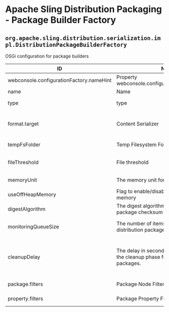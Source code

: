 # Apache Sling Distribution Packaging - Package Builder Factory

## `org.apache.sling.distribution.serialization.impl.DistributionPackageBuilderFactory`

OSGi configuration for package builders

| ID  | Name | Required | Type | Default value | Description |
| --- | ---- | -------- | ---- | ------------- | ----------- |
| webconsole.configurationFactory.nameHint | Property webconsole.configurationFactory.nameHint | `true` | `String` | `[Builder name: {name}]` | Description for webconsole.configurationFactory.nameHint |
| name | Name | `true` | `String` | `null` | The name of the package builder. |
| type | type | `true` | `String` | `[resource]` | The persistence type used by this package builder |
| format.target | Content Serializer | `true` | `String` | `[(name=default)]` | The target reference for the DistributionSerializationFormat used to (de)serialize packages, e.g. use target=(name=...) to bind to services by name. |
| tempFsFolder | Temp Filesystem Folder | `true` | `String` | `null` | The filesystem folder where the temporary files should be saved. |
| fileThreshold | File threshold | `true` | `Integer` | `[1]` | Once the data reaches the configurable size value, buffering to memory switches to file buffering. |
| memoryUnit | The memory unit for the file threshold | `true` | `String` | `[MEGA_BYTES]` | The memory unit for the file threshold, Megabytes by default |
| useOffHeapMemory | Flag to enable/disable the off-heap memory | `true` | `Boolean` | `[false]` | Flag to enable/disable the off-heap memory, false by default |
| digestAlgorithm | The digest algorithm to calculate the package checksum | `true` | `String` | `[NONE]` | The digest algorithm to calculate the package checksum, Megabytes by default |
| monitoringQueueSize | The number of items for monitoring distribution packages creation/installation | `true` | `Integer` | `[0]` | The number of items for monitoring distribution packages creation/installation, 100 by default |
| cleanupDelay | The delay in seconds between two runs of the cleanup phase for resource persisted packages. | `true` | `Long` | `[60]` | The resource persisted packages are cleaned up periodically (asynchronously) since SLING-6503.The delay between two runs of the cleanup phase can be configured with this setting. 60 seconds by default |
| package.filters | Package Node Filters | `true` | `String` | `null` | The package node path filters. Filter format: path|+include|-exclude |
| property.filters | Package Property Filters | `true` | `String` | `null` | The package property path filters. Filter format: path|+include|-exclude |
